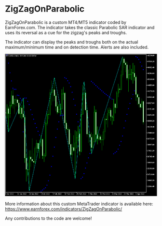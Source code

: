 # ZigZagOnParabolic

ZigZagOnParabolic is a custom MT4/MT5 indicator coded by EarnForex.com. The indicator takes the classic Parabolic SAR indicator and uses its reversal as a cue for the zigzag's peaks and troughs.

The indicator can display the peaks and troughs both on the actual maximum/minimum time and on detection time. Alerts are also included.

![ZigZagOnParabolic shows a consolidation phase and a breakout](https://github.com/EarnForex/ZigZagOnParabolic/blob/main/README_Images/zigzag-on-parabolic-trend-consolidation-breakouts.png)

More information about this custom MetaTrader indicator is available here: https://www.earnforex.com/indicators/ZigZagOnParabolic/

Any contributions to the code are welcome!
